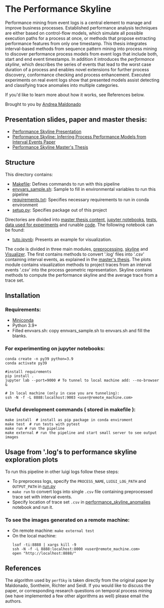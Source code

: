 # The Performance Skyline
Performance mining from event logs is a central element to manage and improve business processes.
Established performance analysis techniques are either based on control-flow models, which simulate
all possible execution paths for a process at once, or methods that propose extracting performance
features from only one timestamp. This thesis integrates interval-based methods from sequence pattern
mining into process mining to discover performance process models from event logs that include both,
start and end event timestamps. In addition it introduces the _performance skyline_, which
describes the series of events that lead to the worst case duration of a process and  enables novel
extensions for further process discovery, conformance checking and process enhancement. Executed
experiments on real event logs show that presented models assist detecting and classifying trace
anomalies into multiple categories.

If you'd like to learn more about how it works, see References below.

Brought to you by [Andrea Maldonado](mailto:andreamalher.works@gmail.com)

## Presentation slides, paper and master thesis:
* [Performance Skyline Presentation](master_thesis/slides_inferring_process_performance_models_from_interval_events_using_the_performance_skyline.pdf)
* [Performance Skyline: Inferring Process Performance Models from Interval Events Paper](https://www.springerprofessional.de/en/performance-skyline-inferring-process-performance-models-from-in/19021296)
* [Performance Skyline Master's Thesis](master_thesis/written_composition_inferring_process_performance_models_from_interval_events_using_the_performance_skyline.pdf)

## Structure
This directory contains:
- [Makefile](): Defines commands to run with this pipeline
- [envvars_sample.sh](): Sample to fill in environmental variables to run this pipeline
- [requirements.txt](): Specifies necessary requirements to run in conda environment
- [setup.py](): Specifies package out of this project

Directories are divided into [master thesis content](master_thesis/), [jupyter notebooks](notebooks/), [tests](tests/), [data used for experiments](data/) and runable [code](perfSky/).
The following notebook can be found:
- [tuto.ipynb](notebooks/tuto.ipynb): Presents an example for visualization.

The code is divided in three main modules, [preprocessing](perfSky/preprocessing), [skyline](perfSky/skyline.py) and [Visualizer](perfSky/Visualizer.py). The first contains methods to convert '.log' files into '.csv' containing interval events, as explained in the [master's thesis](master_thesis/Performance_Skyline_Andrea_Maldonado.pdf).
The plots module contains visualization methods to project traces from an interval events '.csv' into the process geometric representation. Skyline contains methods to compute the performance skyline and the average trace from a trace set.


## Installation
### Requirements:
- [Miniconda](https://docs.conda.io/en/latest/miniconda.html)
- Python 3.9+
- Filled envvars.sh: copy ennvars_sample.sh to envvars.sh and fill the blanks.

### For experimenting on jupyter notebooks:
```
conda create -n py39 python=3.9
conda activate py39

#install requirements
pip install .
jupyter lab --port=9000 # To tunnel to local machine add: --no-browser &

# In local machine (only in case you are tunneling): 
ssh -N -f -L 8888:localhost:9003 <user@remote_machine.com>
```

### Useful development commands ( stored in makefile ):
```
make install  # install as pip package in conda enviroment
make test  # run tests with pytest
make run # run the pipeline
make external # run the pipeline and start small server to see output images
```

## Usage from '.log's to performance skyline exploration plots 
To run this pipeline in other luigi logs follow these steps: 
- To preprocess logs, specify the `PROCESS_NAME`, `LUIGI_LOG_PATH` and `OUTPUT_PATH` in [run.py](perfSky/run.py)
- `make run` to convert logs into single `.csv` file containing preprocessed trace set with interval events.
- Specify location of trace set `.csv` in [performance_skyline_anomalies](notebooks/performance_skyline_anomalies.ipybn) notebook and run it.

### To see the images generated on a remote machine: 
- On remote machine: `make external test`
- On the local machine:
	```
	lsof -ti:8888 | xargs kill -9
	ssh -N -f -L 8888:localhost:8000 <user@remote_machine.com>
	open "http://localhost:8888/"
	```

## References
The algorithm used by `perfSky` is taken directly from the original paper by Maldonado, Sontheim, Richter and Seidl. If you would like to discuss the paper, or corresponding research questions on temporal process mining (we have implemented a few other algorithms as well) please email the authors.

